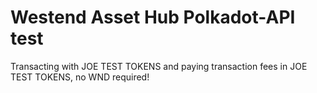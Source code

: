 # Westend Asset Hub Polkadot-API test

Transacting with JOE TEST TOKENS and paying transaction fees in JOE TEST TOKENS, no WND required!
